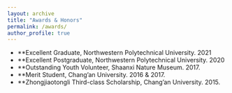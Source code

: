 ```yaml
---
layout: archive
title: "Awards & Honors"
permalink: /awards/
author_profile: true
---
```


* **Excellent Graduate, Northwestern Polytechnical University. 2021
* **Excellent Postgraduate, Northwestern Polytechnical University. 2020
* **Outstanding Youth Volunteer, Shaanxi Nature Museum. 2017.
* **Merit Student, Chang’an University. 2016 & 2017.
* **Zhongjiaotongli Third-class Scholarship, Chang’an University. 2015.

